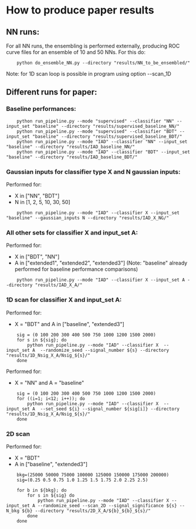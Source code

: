 # How to produce paper results

## NN runs:

For all NN runs, the ensembling is performed externally, producing ROC curve files for an ensemble of 10 and 50 NNs. For this do: 

```
    python do_ensemble_NN.py --directory "results/NN_to_be_ensembled/"
```

Note: for 1D scan loop is possible in program using option --scan_1D

## Different runs for paper:

### Baseline performances:

```
    python run_pipeline.py --mode "supervised" --classifier "NN" --input_set "baseline" --directory "results/supervised_baseline_NN/"
    python run_pipeline.py --mode "supervised" --classifier "BDT" --input_set "baseline" --directory "results/supervised_baseline_BDT/"
    python run_pipeline.py --mode "IAD" --classifier "NN" --input_set "baseline" --directory "results/IAD_baseline_NN/"
    python run_pipeline.py --mode "IAD" --classifier "BDT" --input_set "baseline" --directory "results/IAD_baseline_BDT/"
```

### Gaussian inputs for classifier type X and N gaussian inputs:

Performed for:
- X in ["NN", "BDT"]
- N in [1, 2, 5, 10, 30, 50]

```
    python run_pipeline.py --mode "IAD" --classifier X --input_set "baseline" --gaussian_inputs N --directory "results/IAD_X_NG/" 
```

### All other sets for classifier X and input_set A:

Performed for:
- X in ["BDT", "NN"]
- A in ["extended1", "extended2", "extended3"] (Note: "baseline" already performed for baseline performance comparisons)

```
    python run_pipeline.py --mode "IAD" --classifier X --input_set A --directory "results/IAD_X_A/" 
```

### 1D scan for classifier X and input_set A:

Performed for:
- X = "BDT" and A in ["baseline", "extended3"]

```
    sig = (0 100 200 300 400 500 750 1000 1200 1500 2000)
    for s in ${sig}; do
        python run_pipeline.py --mode "IAD" --classifier X  --input_set A  --randomize_seed --signal_number ${s} --directory "results/1D_Nsig_X_A/Nsig_${s}/"
    done
```

Performed for: 
- X = "NN" and A = "baseline"
```
    sig = (0 100 200 300 400 500 750 1000 1200 1500 2000)
    for ((i=1; i<12; i++)); do
        python run_pipeline.py --mode "IAD" --classifier X  --input_set A  --set_seed ${i} --signal_number ${sig[i]} --directory "results/1D_Nsig_X_A/Nsig_${s}/"
    done
```


### 2D scan

Performed for:
- X = "BDT"
- A in ["baseline", "extended3"]

```
    bkg=(25000 50000 75000 100000 125000 150000 175000 200000)
    sig=(0.25 0.5 0.75 1.0 1.25 1.5 1.75 2.0 2.25 2.5)

    for b in ${bkg}; do
        for s in ${sig} do
            python run_pipeline.py --mode "IAD" --classifier X --input_set A --randomize_seed --scan_2D --signal_significance ${s} --N_bkg ${b} --directory "results/2D_X_A/${b}_${b}_${s}/"
        done
    done
```